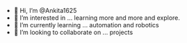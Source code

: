 - 👋 Hi, I’m @Ankita1625
- 👀 I’m interested in ... learning more and more and explore.
- 🌱 I’m currently learning ... automation and robotics
- 💞️ I’m looking to collaborate on ... projects 
 

<!---
Ankita1625/Ankita1625 is a ✨ special ✨ repository because its `README.md` (this file) appears on your GitHub profile.
You can click the Preview link to take a look at your changes.
--->
